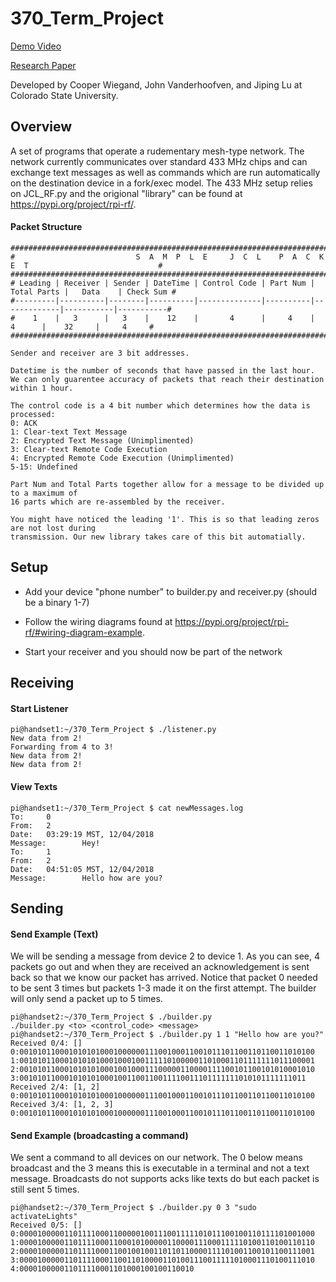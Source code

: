 # 370_Term_Project
 
 [Demo Video](https://www.youtube.com/watch?v=o8EDP-yPp6c)
 
 [Research Paper](https://drive.google.com/open?id=1yzBuh9Xlhe53lLmGqgGAuuPcmVzS0D-d)
 
 Developed by Cooper Wiegand, John Vanderhoofven, and Jiping Lu at Colorado State University.

## Overview ##
A set of programs that operate a rudementary mesh-type network. The network currently communicates over standard 433 MHz chips and can exchange text messages as well as commands which are run automatically on the destination device in a fork/exec model. The 433 MHz setup relies on JCL_RF.py and the origional "library" can be found at https://pypi.org/project/rpi-rf/.

#### Packet Structure ####
```
##########################################################################################################
#                           S  A  M  P  L  E     J  C  L    P  A  C  K  E  T                             #
##########################################################################################################
# Leading | Receiver | Sender | DateTime | Control Code | Part Num | Total Parts |   Data    | Check Sum #
#---------|----------|--------|----------|--------------|----------|-------------|-----------|-----------#
#    1    |   3      |   3    |    12    |       4      |     4    |      4      |    32     |     4     #
##########################################################################################################

Sender and receiver are 3 bit addresses.

Datetime is the number of seconds that have passed in the last hour.
We can only guarentee accuracy of packets that reach their destination within 1 hour.

The control code is a 4 bit number which determines how the data is processed:
0: ACK
1: Clear-text Text Message
2: Encrypted Text Message (Unimplimented)
3: Clear-text Remote Code Execution
4: Encrypted Remote Code Execution (Unimplimented)
5-15: Undefined

Part Num and Total Parts together allow for a message to be divided up to a maximum of 
16 parts which are re-assembled by the receiver.

You might have noticed the leading '1'. This is so that leading zeros are not lost during 
transmission. Our new library takes care of this bit automatially.
```

## Setup ##
- Add your device "phone number" to builder.py and receiver.py (should be a binary 1-7)

- Follow the wiring diagrams found at https://pypi.org/project/rpi-rf/#wiring-diagram-example.

- Start your receiver and you should now be part of the network

## Receiving ##

#### Start Listener ####
```
pi@handset1:~/370_Term_Project $ ./listener.py 
New data from 2!
Forwarding from 4 to 3!
New data from 2!
New data from 2!
```

#### View Texts ####
```
pi@handset1:~/370_Term_Project $ cat newMessages.log 
To:     0
From:   2
Date:   03:29:19 MST, 12/04/2018
Message:        Hey!
To:     1
From:   2
Date:   04:51:05 MST, 12/04/2018
Message:        Hello how are you?
```

## Sending ##

#### Send Example (Text) ####
We will be sending a message from device 2 to device 1. As you can see, 4 packets go out and when they
are received an acknowledgement is sent back so that we know our packet has arrived. Notice that packet 0 
needed to be sent 3 times but packets 1-3 made it on the first attempt. The builder will only send a packet
up to 5 times.
```
pi@handset2:~/370_Term_Project $ ./builder.py 
./builder.py <to> <control_code> <message>
pi@handset2:~/370_Term_Project $ ./builder.py 1 1 "Hello how are you?"
Received 0/4: []
0:001010110001010101000100000011100100011001011101100110110011010100
1:001010110001010101000100010011111010000011010001101111111011100001
2:001010110001010101000100100011100000110000111100101100101010001010
3:0010101100010101010001001100110011110011101111111010101111111011
Received 2/4: [1, 2]
0:001010110001010101000100000011100100011001011101100110110011010100
Received 3/4: [1, 2, 3]
0:001010110001010101000100000011100100011001011101100110110011010100
```

#### Send Example (broadcasting a command) ####
We sent a command to all devices on our network. The 0 below means broadcast and the 3 means this is executable
in a terminal and not a text message. Broadcasts do not supports acks like texts do but each packet is still
sent 5 times.
```
pi@handset2:~/370_Term_Project $ ./builder.py 0 3 "sudo activateLights"
Received 0/5: []
0:000010000011011110001100000100111001111101011100100110111101001000
1:000010000011011110001100010100000110000111000111110100110100110110
2:000010000011011110001100100100110110110000111101001100101100111001
3:000010000011011110001100110100001101001110011111010001110100111010
4:000010000011011110001101000100100110010
```
